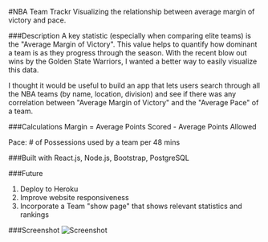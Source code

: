 #NBA Team Trackr
Visualizing the relationship between average margin of victory and pace.

###Description
A key statistic (especially when comparing elite teams) is the "Average Margin of Victory". This value helps to
quantify how dominant a team is as they progress through the season. With the recent blow out wins by the Golden State Warriors,
I wanted a better way to easily visualize this data.

I thought it would be useful to build an app that lets users search through all the NBA teams (by name, location, division) and see
if there was any correlation between "Average Margin of Victory" and the "Average Pace" of a team.

###Calculations
Margin = Average Points Scored - Average Points Allowed

Pace: # of Possessions used by a team per 48 mins

###Built with
React.js, Node.js, Bootstrap, PostgreSQL

###Future
1. Deploy to Heroku
2. Improve website responsiveness
3. Incorporate a Team "show page" that shows relevant statistics and rankings

###Screenshot
![Screenshot](https://dl.dropboxusercontent.com/s/501a5afgz3ykxy4/Screen%20Shot%202016-02-01%20at%202.26.58%20PM.png?dl=0)

